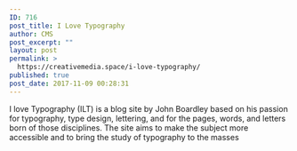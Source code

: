 ```yaml
---
ID: 716
post_title: I Love Typography
author: CMS
post_excerpt: ""
layout: post
permalink: >
  https://creativemedia.space/i-love-typography/
published: true
post_date: 2017-11-09 00:28:31
---
```

I love Typography (ILT) is a blog site by John Boardley based on his passion for typography, type design, lettering, and for the pages, words, and letters born of those disciplines. The site aims to make the subject more accessible and to bring the study of typography to the masses